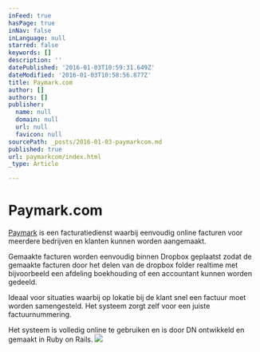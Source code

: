 ```yaml
---
inFeed: true
hasPage: true
inNav: false
inLanguage: null
starred: false
keywords: []
description: ''
datePublished: '2016-01-03T10:59:31.649Z'
dateModified: '2016-01-03T10:58:56.877Z'
title: Paymark.com
author: []
authors: []
publisher:
  name: null
  domain: null
  url: null
  favicon: null
sourcePath: _posts/2016-01-03-paymarkcom.md
published: true
url: paymarkcom/index.html
_type: Article

---
```

# Paymark.com

[Paymark][0] is een facturatiedienst waarbij eenvoudig online facturen voor meerdere bedrijven en klanten kunnen worden aangemaakt. 

Gemaakte facturen worden eenvoudig binnen Dropbox geplaatst zodat de gemaakte facturen door het delen van de dropbox folder realtime met bijvoorbeeld een afdeling boekhouding of een accountant kunnen worden gedeeld. 

Ideaal voor situaties waarbij op lokatie bij de klant snel een factuur moet worden samengesteld. Het systeem zorgt zelf voor een juiste factuurnummering. 

Het systeem is volledig online te gebruiken en is door DN ontwikkeld en gemaakt in Ruby on Rails. ![](https://the-grid-user-content.s3-us-west-2.amazonaws.com/ae2592b6-16d0-4427-8bc7-574ff4c9b768.png)

[0]: http://www.paymark.com/
